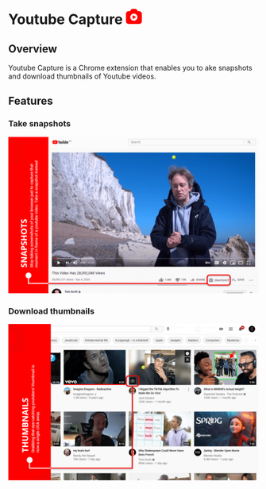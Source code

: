 # Youtube Capture&nbsp;![](./assets/logo/32.png)

## Overview
Youtube Capture is a Chrome extension that enables you to ake snapshots and download thumbnails of Youtube videos.

## Features

### Take snapshots
![](./assets/artworks/screenshots/1.png)

### Download thumbnails
![](./assets/artworks/screenshots/2.png)
